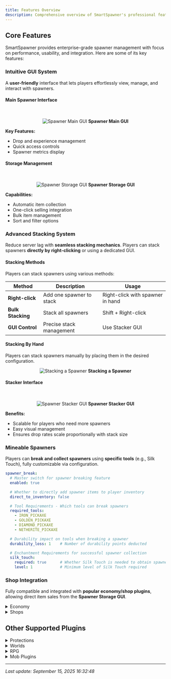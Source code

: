```yaml
---
title: Features Overview
description: Comprehensive overview of SmartSpawner's professional features for optimal server performance.
---
```


## Core Features

SmartSpawner provides enterprise-grade spawner management with focus on performance, usability, and integration. Here are some of its key features:

### Intuitive GUI System
A **user-friendly** interface that lets players effortlessly view, manage, and interact with spawners.

#### Main Spawner Interface

<br>
  
<p align="center">
  <img src="https://cdn.modrinth.com/data/cached_images/e04521147d7feb847e42fb560db80070ade7c9ae.png" alt="Spawner Main GUI"/>
  <strong>Spawner Main GUI</strong>
</p>

**Key Features:**
- Drop and experience management
- Quick access controls
- Spawner metrics display

#### Storage Management

<br>

<p align="center">
  <img src="https://cdn.modrinth.com/data/cached_images/ca850c8bda2b9adf89dfeb073ca5b81f437fa7b7.png" alt="Spawner Storage GUI"/>
  <strong>Spawner Storage GUI</strong>
</p>

**Capabilities:**
- Automatic item collection
- One-click selling integration
- Bulk item management
- Sort and filter options

### Advanced Stacking System
Reduce server lag with **seamless stacking mechanics**. Players can stack spawners **directly by right-clicking** or using a dedicated GUI.

#### Stacking Methods
Players can stack spawners using various methods:

| Method | Description | Usage |
|--------|-------------|-------|
| **Right-click** | Add one spawner to stack | Right-click with spawner in hand |
| **Bulk Stacking** | Stack all spawners | Shift + Right-click |
| **GUI Control** | Precise stack management | Use Stacker GUI |

#### Stacking By Hand
Players can stack spawners manually by placing them in the desired configuration.

<p align="center">
  <img src="https://media4.giphy.com/media/v1.Y2lkPTc5MGI3NjExcnp1YjBpa2Iwbjh4OGhwdDNxamtpd2hhZDd2bzAwZGxlNDJ2MjIwdyZlcD12MV9pbnRlcm5naWZfYnlfaWQmY3Q9Zw/cIHKpupJheWzhAvBPz/giphy.gif" alt="Stacking a Spawner"/>
  <strong>Stacking a Spawner</strong>
</p>

#### Stacker Interface

<br>

<p align="center">
  <img src="https://cdn.modrinth.com/data/cached_images/487f0ba815827dab3ab0a8978023d44ac379ffc6.png" alt="Spawner Stacker GUI"/>
  <strong>Spawner Stacker GUI</strong>
</p>

**Benefits:**
- Scalable for players who need more spawners
- Easy visual management
- Ensures drop rates scale proportionally with stack size

### Mineable Spawners  
Players can **break and collect spawners** using **specific tools** (e.g., Silk Touch), fully customizable via configuration.
```yml
spawner_break:
  # Master switch for spawner breaking feature
  enabled: true

  # Whether to directly add spawner items to player inventory
  direct_to_inventory: false

  # Tool Requirements - Which tools can break spawners
  required_tools:
    - IRON_PICKAXE
    - GOLDEN_PICKAXE
    - DIAMOND_PICKAXE
    - NETHERITE_PICKAXE

  # Durability impact on tools when breaking a spawner
  durability_loss: 1    # Number of durability points deducted

  # Enchantment Requirements for successful spawner collection
  silk_touch:
    required: true      # Whether Silk Touch is needed to obtain spawners
    level: 1            # Minimum level of Silk Touch required
```

### Shop Integration  
Fully compatible and integrated with **popular economy/shop plugins**, allowing direct item sales from the **Spawner Storage GUI**.

<details>
<summary>Economy</summary>

- [Vault](https://www.spigotmc.org/resources/vault.34315/) - Universal economy API
- [CoinsEngine](https://modrinth.com/plugin/coinsengine) - Multi-currency system

</details>

<details>
<summary>Shops</summary>

- [EconomyShopGUI](https://www.spigotmc.org/resources/economyshopgui.69927/) - GUI-based shop system
- [EconomyShopGUI Premium](https://www.spigotmc.org/resources/economyshopgui-premium.104414/) - Premium version with advanced features
- [ShopGUI+](https://www.spigotmc.org/resources/shopgui-1-8-1-21.6515/) - Popular GUI shop plugin
- [zShop](https://www.spigotmc.org/resources/zshop-advanced-shop-plugin.74073/) - Advanced shop management
- [ExcellentShop](https://www.spigotmc.org/resources/excellentshop-%E2%AD%90-4-in-1-multi-currency-shop-chest-shop-overhaul.50696/) - 4-in-1 shop solution

</details>

## Other Supported Plugins

<details>
<summary>Protections</summary>

- [WorldGuard](https://modrinth.com/plugin/worldguard) - World protection and region management
- [GriefPrevention](https://modrinth.com/plugin/griefprevention) - Anti-grief protection system
- [Lands](https://www.spigotmc.org/resources/lands-%E2%AD%95-land-claim-plugin-%E2%9C%85-grief-prevention-protection-gui-management-nations-wars-1-21-support.53313/) - Land claiming with nations and wars
- [Towny Advanced](https://www.spigotmc.org/resources/towny-advanced.72694/) - Town and nation management
- [SimpleClaimSystem](https://modrinth.com/plugin/simpleclaimsystem) - Simple land claiming
- [RedProtect](https://www.spigotmc.org/resources/redprotect-anti-grief-server-protection-region-management-mod-mobs-flag-compat-1-7-1-21.15841/) - Comprehensive protection system
- [MinePlots](https://builtbybit.com/resources/mineplots.21646/) - Plot-based world management

</details>

<details>
<summary>Worlds</summary>

- [Multiverse-Core](https://modrinth.com/plugin/multiverse-core) - Multi-world management
- [Multiworld](https://modrinth.com/plugin/multiworld-bukkit) - Simple world handling
- [SuperiorSkyblock2](https://www.spigotmc.org/resources/%E2%9A%A1%EF%B8%8F-superiorskyblock2-%E2%9A%A1%EF%B8%8F-the-best-core-on-market-%E2%9A%A1%EF%B8%8F-1-21-3-support.87411/) - Advanced skyblock core
- [BentoBox](https://www.spigotmc.org/resources/bentobox-bskyblock-acidisland-skygrid-caveblock-aoneblock-boxed.73261/) - Modular addon framework • [📋 Setup Guide](https://docs.bentobox.world/en/latest/BentoBox/Set-a-BentoBox-world-as-the-server-default-world/#introduction) (Required to work with SmartSpawner)
- [IridiumSkyblock](https://www.spigotmc.org/resources/iridium-skyblock-1-13-1-21-5.62480/) - Premium skyblock experience with advanced features

</details>

<details>
<summary>RPG</summary>

- [AuraSkills](https://modrinth.com/plugin/auraskills) - Comprehensive skills system

</details>

<details>
<summary>Mob Plugins</summary>

- [MythicMobs](https://www.spigotmc.org/resources/mythicmobs.5702/) - Custom mob creation and management

</details>

---

*Last update: September 15, 2025 16:32:48*